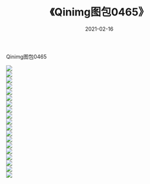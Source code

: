 ﻿---
layout: post
title:  《Qinimg图包0465》
date:   2021-02-16
img: http://imgx.orgx.ga/Qinimg图包/Qinimg图包0465/000.jpg
categories: [美女, 清纯, 唯美]
---

Qinimg图包0465

 ![](http://imgx.orgx.ga/Qinimg图包/Qinimg图包0465/001.jpg) <br>![](http://imgx.orgx.ga/Qinimg图包/Qinimg图包0465/002.jpg) <br>![](http://imgx.orgx.ga/Qinimg图包/Qinimg图包0465/003.jpg) <br>![](http://imgx.orgx.ga/Qinimg图包/Qinimg图包0465/004.jpg) <br>![](http://imgx.orgx.ga/Qinimg图包/Qinimg图包0465/005.jpg) <br>![](http://imgx.orgx.ga/Qinimg图包/Qinimg图包0465/006.jpg) <br>![](http://imgx.orgx.ga/Qinimg图包/Qinimg图包0465/007.jpg) <br>![](http://imgx.orgx.ga/Qinimg图包/Qinimg图包0465/008.jpg) <br>![](http://imgx.orgx.ga/Qinimg图包/Qinimg图包0465/009.jpg) <br>![](http://imgx.orgx.ga/Qinimg图包/Qinimg图包0465/010.jpg) <br>![](http://imgx.orgx.ga/Qinimg图包/Qinimg图包0465/011.jpg) <br>![](http://imgx.orgx.ga/Qinimg图包/Qinimg图包0465/012.jpg) <br>![](http://imgx.orgx.ga/Qinimg图包/Qinimg图包0465/013.jpg) <br>![](http://imgx.orgx.ga/Qinimg图包/Qinimg图包0465/014.jpg) <br>![](http://imgx.orgx.ga/Qinimg图包/Qinimg图包0465/015.jpg) <br>![](http://imgx.orgx.ga/Qinimg图包/Qinimg图包0465/016.jpg) <br>![](http://imgx.orgx.ga/Qinimg图包/Qinimg图包0465/017.jpg) <br>![](http://imgx.orgx.ga/Qinimg图包/Qinimg图包0465/018.jpg) <br>![](http://imgx.orgx.ga/Qinimg图包/Qinimg图包0465/019.jpg) <br>
